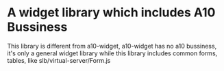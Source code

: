 # A widget library which includes A10 Bussiness

This library is different from a10-widget, a10-widget has no a10 bussiness, it's only a general widget library
while this library includes common forms, tables, like slb/virtual-server/Form.js

